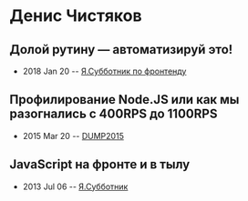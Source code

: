 # Денис Чистяков

## Долой рутину — автоматизируй это!
- 2018 Jan 20 -- [Я.Субботник по фронтенду](https://events.yandex.ru/lib/talks/5479/)    
## Профилирование Node.JS или как мы разогнались с 400RPS до 1100RPS
- 2015 Mar 20 -- [DUMP2015](https://www.youtube.com/watch?v=HRO9Fe-rmAM)    
## JavaScript на фронте и в тылу
- 2013 Jul 06 -- [Я.Субботник](https://events.yandex.ru/lib/talks/970/)    
